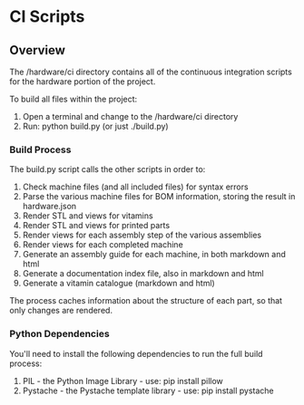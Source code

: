 # CI Scripts

## Overview

The /hardware/ci directory contains all of the continuous integration scripts for the hardware portion of the project.

To build all files within the project:

1. Open a terminal and change to the /hardware/ci directory
2. Run: python build.py  (or just ./build.py)



### Build Process

The build.py script calls the other scripts in order to:

1. Check machine files (and all included files) for syntax errors
2. Parse the various machine files for BOM information, storing the result in hardware.json
3. Render STL and views for vitamins
4. Render STL and views for printed parts
5. Render views for each assembly step of the various assemblies
6. Render views for each completed machine
7. Generate an assembly guide for each machine, in both markdown and html
8. Generate a documentation index file, also in markdown and html
9. Generate a vitamin catalogue (markdown and html)

The process caches information about the structure of each part, so that only changes are rendered.


### Python Dependencies

You'll need to install the following dependencies to run the full build process:

1. PIL - the Python Image Library - use: pip install pillow
2. Pystache - the Pystache template library - use: pip install pystache

